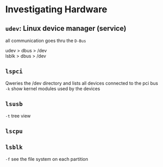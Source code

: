 # Investigating Hardware

## `udev`: Linux device manager (service)
all communication goes thru the `D-Bus`  

udev > dbus > /dev  
lsblk > dbus > /dev  

## `lspci`
Qweries the /dev directory and lists all devices connected to the pci bus  
`-k` show kernel modules used by the devices

## `lsusb`
`-t` tree view

## `lscpu`

## `lsblk`
`-f` see the file system on each partition


